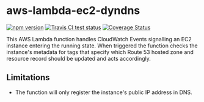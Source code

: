 # aws-lambda-ec2-dyndns

[![npm version](https://badge.fury.io/js/%40irtnog%2Faws-lambda-ec2-dyndns.svg)](https://badge.fury.io/js/%40irtnog%2Faws-lambda-ec2-dyndns)
[![Travis CI test status](https://travis-ci.org/irtnog/aws-lambda-ec2-dyndns.svg?branch=master)](https://travis-ci.org/irtnog/aws-lambda-ec2-dyndns)
[![Coverage Status](https://coveralls.io/repos/github/irtnog/aws-lambda-ec2-dyndns/badge.svg?branch=master)](https://coveralls.io/github/irtnog/aws-lambda-ec2-dyndns?branch=master)

This AWS Lambda function handles CloudWatch Events signalling an EC2
instance entering the running state.  When triggered the function
checks the instance's metadata for tags that specify which Route 53
hosted zone and resource record should be updated and acts
accordingly.

## Limitations

- The function will only register the instance's public IP address in
  DNS.
